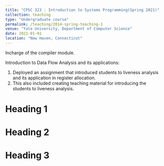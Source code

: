 ```yaml
---
title: "CPSC 323 : Introduction to Systems Programming(Spring 2021)"
collection: teaching
type: "Undergraduate course"
permalink: /teaching/2014-spring-teaching-1
venue: "Yale University, Department of Computer Science"
date: 2021-01-01
location: "New Haven, Connecticut"
---
```

Incharge of the compiler module.

Introduction to Data Flow Analysis and its applications:
1. Deployed an assignment that introduced students to liveness analysis and its application in register allocation.
2. This also included creating teaching material for introducing the students to liveness analysis.

Heading 1
======

Heading 2
======

Heading 3
======
